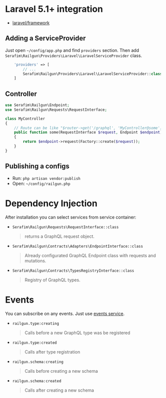 # Laravel 5.1+ integration

- [laravel/framework](https://github.com/laravel/framework)

## Adding a ServiceProvider

Just open `~/config/app.php` and find `providers` section. 
Then add `Serafim\Railgun\Providers\Laravel\LaravelServiceProvider` class.

```php
    'providers' => [
        // ...
        Serafim\Railgun\Providers\Laravel\LaravelServiceProvider::class,
    ]
``` 

## Controller

```php
use Serafim\Railgun\Endpoint;
use Serafim\Railgun\Requests\RequestInterface;

class MyController
{
    // Route can be like "$router->get('/graphql', 'MyController@some');"
    public function some(RequestInterface $request, Endpoint $endpoint): array
    {
        return $endpoint->request(Factory::create($request));
    }
}
```

## Publishing a configs

- Run: `php artisan vendor:publish` 
- Open: `~/config/railgun.php`

# Dependency Injection

After installation you can select services from service container: 

- `Serafim\Railgun\Requests\RequestInterface::class` 
    > returns a GraphQL request object.
    
- `Serafim\Railgun\Contracts\Adapters\EndpointInterface::class` 
    > Already configurated GraphQL Endpoint class with requests and mutations.

- `Serafim\Railgun\Contracts\TypesRegistryInterface::class` 
    > Registry of GraphQL types.

# Events

You can subscribe on any events. Just use [events service](https://laravel.com/docs/5.4/events).

- `railgun.type:creating` 
    > Calls before a new GraphQL type was be registered
    
- `railgun.type:created` 
    > Calls after type registration
    
- `railgun.schema:creating` 
    > Calls before creating a new schema
    
- `railgun.schema:created` 
    > Calls after creating a new schema
